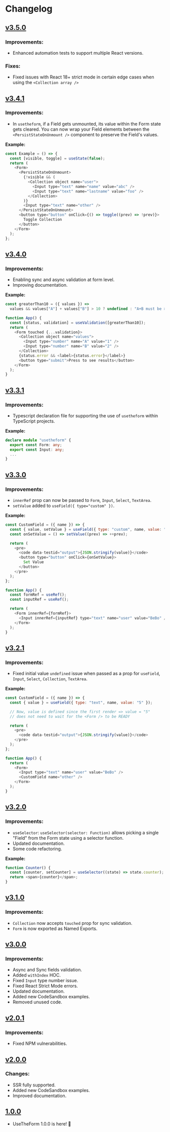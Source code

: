 # Changelog

## [v3.5.0](https://github.com/iusehooks/usetheform/releases/tag/v3.5.0)

### Improvements:

- Enhanced automation tests to support multiple React versions.

### Fixes:

- Fixed issues with React 18+ strict mode in certain edge cases when using the `<Collection array />`

## [v3.4.1](https://github.com/iusehooks/usetheform/releases/tag/v3.4.1)

### Improvements:

- In `usetheform`, if a Field gets unmounted, its value within the Form state gets cleared. You can now wrap your Field elements between the `<PersistStateOnUnmount />` component to preserve the Field's values.

**Example:**

```javascript
const Example = () => {
  const [visible, toggle] = useState(false);
  return (
    <Form>
      <PersistStateOnUnmount>
        {!visible && (
          <Collection object name="user">
            <Input type="text" name="name" value="abc" />
            <Input type="text" name="lastname" value="foo" />
          </Collection>
        )}
        <Input type="text" name="other" />
      </PersistStateOnUnmount>
      <button type="button" onClick={() => toggle((prev) => !prev)}>
        Toggle Collection
      </button>
    </Form>
  );
};
```

## [v3.4.0](https://github.com/iusehooks/usetheform/releases/tag/v3.4.0)

### Improvements:

- Enabling sync and async validation at form level.
- Improving documentation.

**Example:**

```javascript
const greaterThan10 = ({ values }) =>
  values && values["A"] + values["B"] > 10 ? undefined : "A+B must be > 10";

function App() {
  const [status, validation] = useValidation([greaterThan10]);
  return (
    <Form touched {...validation}>
      <Collection object name="values">
        <Input type="number" name="A" value="1" />
        <Input type="number" name="B" value="2" />
      </Collection>
      {status.error && <label>{status.error}</label>}
      <button type="submit">Press to see results</button>
    </Form>
  );
}
```

## [v3.3.1](https://github.com/iusehooks/usetheform/releases/tag/v3.3.1)

### Improvements:

- Typescript declaration file for supporting the use of `usetheform` within TypeScript projects.

**Example:**

```typescript
declare module "usetheform" {
  export const Form: any;
  export const Input: any;
  ...
}
```

## [v3.3.0](https://github.com/iusehooks/usetheform/releases/tag/v3.3.0)

### Improvements:

- `innerRef` prop can now be passed to `Form`, `Input`, `Select`, `TextArea`.
- `setValue` added to `useField({ type="custom" })`.

**Example:**

```javascript
const CustomField = ({ name }) => {
  const { value, setValue } = useField({ type: "custom", name, value: "5" });
  const onSetValue = () => setValue((prev) => ++prev);

  return (
    <pre>
      <code data-testid="output">{JSON.stringify(value)}</code>
      <button type="button" onClick={onSetValue}>
        Set Value
      </button>
    </pre>
  );
};

function App() {
  const formRef = useRef();
  const inputRef = useRef();

  return (
    <Form innerRef={formRef}>
      <Input innerRef={inputRef} type="text" name="user" value="BeBo" />
    </Form>
  );
}
```

## [v3.2.1](https://github.com/iusehooks/usetheform/releases/tag/v3.2.1)

### Improvements:

- Fixed initial value `undefined` issue when passed as a prop for `useField`, `Input`, `Select`, `Collection`, `TextArea`.

**Example:**

```javascript
const CustomField = ({ name }) => {
  const { value } = useField({ type: "text", name, value: "5" });

  // Now, value is defined since the first render => value = "5"
  // does not need to wait for the <Form /> to be READY

  return (
    <pre>
      <code data-testid="output">{JSON.stringify(value)}</code>
    </pre>
  );
};

function App() {
  return (
    <Form>
      <Input type="text" name="user" value="BeBo" />
      <CustomField name="other" />
    </Form>
  );
}
```

## [v3.2.0](https://github.com/iusehooks/usetheform/releases/tag/v3.2.0)

### Improvements:

- `useSelector`: `useSelector(selector: Function)` allows picking a single "Field" from the Form state using a selector function.
- Updated documentation.
- Some code refactoring.

**Example:**

```javascript
function Counter() {
  const [counter, setCounter] = useSelector((state) => state.counter);
  return <span>{counter}</span>;
}
```

## [v3.1.0](https://github.com/iusehooks/usetheform/releases/tag/v3.1.0)

### Improvements:

- `Collection` now accepts `touched` prop for sync validation.
- `Form` is now exported as Named Exports.

## [v3.0.0](https://github.com/iusehooks/usetheform/releases/tag/v3.0.0)

### Improvements:

- Async and Sync fields validation.
- Added `withIndex` HOC.
- Fixed `Input` type number issue.
- Fixed React Strict Mode errors.
- Updated documentation.
- Added new CodeSandbox examples.
- Removed unused code.

## [v2.0.1](https://github.com/iusehooks/usetheform/releases/tag/v2.0.1)

### Improvements:

- Fixed NPM vulnerabilities.

## [v2.0.0](https://github.com/iusehooks/usetheform/releases/tag/v2.0.0)

### Changes:

- SSR fully supported.
- Added new CodeSandbox examples.
- Improved documentation.

## [1.0.0](https://github.com/iusehooks/usetheform/releases/tag/1.0.0)

- UseTheForm 1.0.0 is here! 🎉
